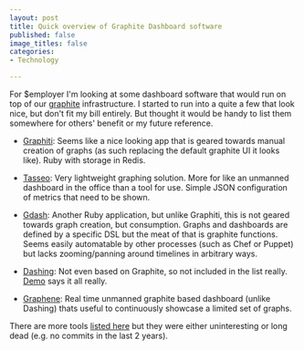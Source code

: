 ```yaml
---
layout: post
title: Quick overview of Graphite Dashboard software
published: false
image_titles: false
categories:
- Technology

---
```


For $employer I'm looking at some dashboard software that would run on top of
our [graphite](http://graphite.wikidot.com/start) infrastructure. I started 
to run into a quite a few that look
nice, but don't fit my bill entirely. But thought it would be handy to list
them somewhere for others' benefit or my future reference.

* [Graphiti](https://github.com/paperlesspost/graphiti): Seems like a nice
  looking app that is geared towards manual creation of graphs (as such
  replacing the default graphite UI it looks like). Ruby with storage in
  Redis.

* [Tasseo](https://github.com/obfuscurity/tasseo): Very lightweight graphing
  solution. More for like an unmanned dashboard in the office than a tool for
  use. Simple JSON configuration of metrics that need to be shown.


* [Gdash](https://github.com/ripienaar/gdash): Another Ruby application, but
  unlike Graphiti, this is not geared towards graph creation, but consumption.
  Graphs and dashboards are defined by a specific DSL but the meat of that is
  graphite functions. Seems easily automatable by other processes (such as
  Chef or Puppet) but lacks zooming/panning around timelines in arbitrary ways.

* [Dashing](http://shopify.github.com/dashing/): Not even based on Graphite,
  so not included in the list really.
  [Demo](http://dashingdemo.herokuapp.com/sample) says it all really.

* [Graphene](http://jondot.github.com/graphene/): Real time unmanned graphite
  based dashboard (unlike Dashing) thats useful to continuously showcase a
  limited set of graphs.

There are more tools [listed
here](http://graphite.readthedocs.org/en/1.0/tools.html) but they were either
uninteresting or long dead (e.g. no commits in the last 2 years).
